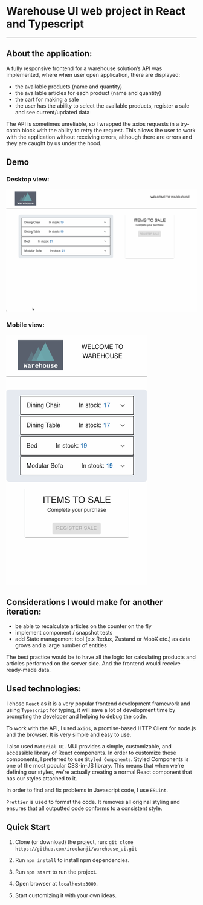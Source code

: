 # Warehouse UI web project in React and Typescript

---

## About the application:

A fully responsive frontend for a warehouse solution’s API was implemented, where when user open application, there are displayed:

- the available products (name and quantity)
- the available articles for each product (name and quantity)
- the cart for making a sale
- the user has the ability to select the available products, register a sale and see current/updated data

The API is sometimes unreliable, so I wrapped the axios requests in a try-catch block with the ability to retry the request. This allows the user to work with the application without receiving errors, although there are errors and they are caught by us under the hood.

## Demo

### Desktop view:

![Desktop](src/assets/gif/Demo_desktop.gif)

### Mobile view:

![Mobile](src/assets/gif/Demo_mobile.gif)
## Considerations I would make for another iteration:

- be able to recalculate articles on the counter on the fly
- implement component / snapshot tests
- add State management tool (e.x Redux, Zustand or MobX etc.) as data grows and a large number of entities

The best practice would be to have all the logic for calculating products and articles performed on the server side. And the frontend would receive ready-made data.

## Used technologies:

I chose `React` as it is a very popular frontend development framework and using `Typescript` for typing, it will save a lot of development time by prompting the developer and helping to debug the code.

To work with the API, I used `axios`, a promise-based HTTP Client for node.js and the browser. It is very simple and easy to use.

I also used `Material UI`. MUI provides a simple, customizable, and accessible library of React components. In order to customize these components, I preferred to use `Styled Components`. Styled Components is one of the most popular CSS-in-JS library. This means that when we're defining our styles, we're actually creating a normal React component that has our styles attached to it.

In order to find and fix problems in Javascript code, I use `ESLint`.

`Prettier` is used to format the code. It removes all original styling and ensures that all outputted code conforms to a consistent style.

## Quick Start

1. Clone (or download) the project, run:
   `git clone https://github.com/irookanji/warehouse_ui.git`

2. Run `npm install` to install npm dependencies.

3. Run `npm start` to run the project.

4. Open browser at `localhost:3000`.

5. Start customizing it with your own ideas.
